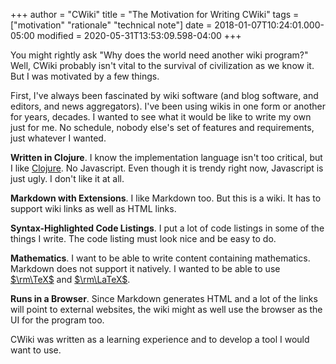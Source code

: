 +++
author = "CWiki"
title = "The Motivation for Writing CWiki"
tags = ["motivation" "rationale" "technical note"]
date = 2018-01-07T10:24:01.000-05:00
modified = 2020-05-31T13:53:09.598-04:00
+++

You might rightly ask "Why does the world need another wiki program?" Well, CWiki probably isn't vital to the survival of civilization as we know it. But I was motivated by a few things.

First, I've always been fascinated by wiki software (and blog software, and editors, and news aggregators). I've been using wikis in one form or another for years, decades. I wanted to see what it would be like to write my own just for me. No schedule, nobody else's set of features and requirements, just whatever I wanted.

**Written in Clojure**. I know the implementation language isn't too critical, but I like [Clojure](https://clojure.org/). No Javascript. Even though it is trendy right now, Javascript is just ugly. I don't like it at all.

**Markdown with Extensions**. I like Markdown too. But this is a wiki. It has to support wiki links as well as HTML links.

**Syntax-Highlighted Code Listings**. I put a lot of code listings in some of the things I write. The code listing must look nice and be easy to do.

**Mathematics**. I want to be able to write content containing mathematics. Markdown does not support it natively. I wanted to be able to use [$\rm\TeX$](https://en.wikibooks.org/wiki/LaTeX/Mathematics) and [$\rm\LaTeX$](https://en.wikipedia.org/wiki/LaTeX).

**Runs in a Browser**. Since Markdown generates HTML and a lot of the links will point to external websites, the wiki might as well use the browser as the UI for the program too.

CWiki was written as a learning experience and to develop a tool I would want to use.​